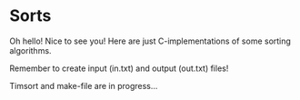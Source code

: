 # Sorts

Oh hello! Nice to see you!
Here are just C-implementations of some sorting algorithms.

Remember to create input (in.txt) and output (out.txt) files!

Timsort and make-file are in progress...
